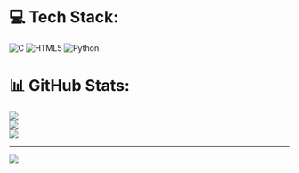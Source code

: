 

# 💻 Tech Stack:
![C](https://img.shields.io/badge/c-%2300599C.svg?style=flat&logo=c&logoColor=white) ![HTML5](https://img.shields.io/badge/html5-%23E34F26.svg?style=flat&logo=html5&logoColor=white) ![Python](https://img.shields.io/badge/python-3670A0?style=flat&logo=python&logoColor=ffdd54)
# 📊 GitHub Stats:
![](https://github-readme-stats.vercel.app/api?username=abhirami102&theme=calm_pink&hide_border=true&include_all_commits=false&count_private=false)<br/>
![](https://nirzak-streak-stats.vercel.app/?user=abhirami102&theme=calm_pink&hide_border=true)<br/>
![](https://github-readme-stats.vercel.app/api/top-langs/?username=abhirami102&theme=calm_pink&hide_border=true&include_all_commits=false&count_private=false&layout=compact)

---
[![](https://visitcount.itsvg.in/api?id=abhirami102&icon=0&color=5)](https://visitcount.itsvg.in)

<!-- Proudly created with GPRM ( https://gprm.itsvg.in ) -->
